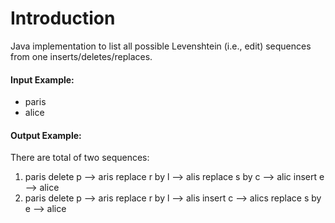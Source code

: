 <h1>Introduction</h1>
<p>Java implementation to list all possible Levenshtein (i.e., edit) sequences from one inserts/deletes/replaces.</p>

<h4>Input Example:</h4>
<ul>
	<li>paris</li>
	<li>alice</li>
</ul>

<h4>Output Example:</h4>
<p>There are total of two sequences:</p>
<ol>
	<li>paris delete p --> aris replace r by l --> alis replace s by c --> alic insert e --> alice</li>
	<li>paris delete p --> aris replace r by l --> alis insert c --> alics replace s by e --> alice</li>
</ol>